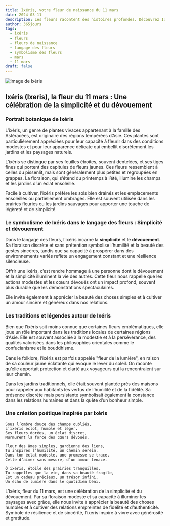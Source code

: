 ```yaml
---
title: Ixéris, votre fleur de naissance du 11 mars
date: 2024-03-11
description: Les fleurs racontent des histoires profondes. Découvrez Ixéris, votre fleur de naissance du 11 mars, ses symboles et récits fascinants. Plongez dans sa signification et son langage unique dans l'art floral.
author: 365jours
tags:
  - ixéris
  - fleurs
  - fleurs de naissance
  - langage des fleurs
  - symbolisme des fleurs
  - mars
  - 11 mars
draft: false
---
```


![Image de Ixéris](https://cdn.pixabay.com/photo/2020/05/16/11/18/bee-5177103_640.jpg#center)


## Ixéris (Ixeris), la fleur du 11 mars : Une célébration de la simplicité et du dévouement

### Portrait botanique de Ixéris

L’ixéris, un genre de plantes vivaces appartenant à la famille des Astéracées, est originaire des régions tempérées d’Asie. Ces plantes sont particulièrement appréciées pour leur capacité à fleurir dans des conditions modestes et pour leur apparence délicate qui embellit discrètement les jardins et les paysages naturels.

L’ixéris se distingue par ses feuilles étroites, souvent dentelées, et ses tiges fines qui portent des capitules de fleurs jaunes. Ces fleurs ressemblent à celles du pissenlit, mais sont généralement plus petites et regroupées en grappes. La floraison, qui s’étend du printemps à l’été, illumine les champs et les jardins d’un éclat ensoleillé.

Facile à cultiver, l’ixéris préfère les sols bien drainés et les emplacements ensoleillés ou partiellement ombragés. Elle est souvent utilisée dans les prairies fleuries ou les jardins sauvages pour apporter une touche de légèreté et de simplicité.

### Le symbolisme de Ixéris dans le langage des fleurs : Simplicité et dévouement

Dans le langage des fleurs, l’ixéris incarne la **simplicité** et le **dévouement**. Sa floraison discrète et sans prétention symbolise l’humilité et la beauté des gestes sincères, tandis que sa capacité à prospérer dans des environnements variés reflète un engagement constant et une résilience silencieuse.

Offrir une ixéris, c’est rendre hommage à une personne dont le dévouement et la simplicité illuminent la vie des autres. Cette fleur nous rappelle que les actions modestes et les cœurs dévoués ont un impact profond, souvent plus durable que les démonstrations spectaculaires.

Elle invite également à apprécier la beauté des choses simples et à cultiver un amour sincère et généreux dans nos relations.

### Les traditions et légendes autour de Ixéris

Bien que l’ixéris soit moins connue que certaines fleurs emblématiques, elle joue un rôle important dans les traditions locales de certaines régions d’Asie. Elle est souvent associée à la modestie et à la persévérance, des qualités valorisées dans les philosophies orientales comme le confucianisme et le bouddhisme.

Dans le folklore, l’ixéris est parfois appelée "fleur de la lumière", en raison de sa couleur jaune éclatante qui évoque le lever du soleil. On raconte qu’elle apportait protection et clarté aux voyageurs qui la rencontraient sur leur chemin.

Dans les jardins traditionnels, elle était souvent plantée près des maisons pour rappeler aux habitants les vertus de l’humilité et de la fidélité. Sa présence discrète mais persistante symbolisait également la constance dans les relations humaines et dans la quête d’un bonheur simple.

### Une création poétique inspirée par Ixéris

```
Sous l’ombre douce des champs oubliés,  
L’ixéris éclot, humble et léger.  
Ses fleurs dorées, un éclat discret,  
Murmurent la force des cœurs dévoués.  

Fleur des âmes simples, gardienne des liens,  
Tu inspires l’humilité, un chemin serein.  
Dans ton éclat modeste, une promesse se trace,  
Celle d’aimer sans mesure, d’un amour tenace.  

Ô ixéris, étoile des prairies tranquilles,  
Tu rappelles que la vie, dans sa beauté fragile,  
Est un cadeau précieux, un trésor infini,  
Un écho de lumière dans le quotidien béni.  
```

L’ixéris, fleur du 11 mars, est une célébration de la simplicité et du dévouement. Par sa floraison modeste et sa capacité à illuminer les paysages avec grâce, elle nous invite à apprécier la beauté des choses humbles et à cultiver des relations empreintes de fidélité et d’authenticité. Symbole de résilience et de sincérité, l’ixéris inspire à vivre avec générosité et gratitude.



